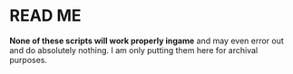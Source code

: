 # READ ME

**None of these scripts will work properly ingame** and may even error out and do absolutely nothing. I am only putting them here for archival purposes.
